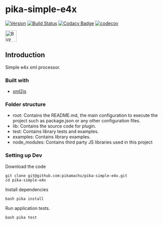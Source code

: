 # pika-simple-e4x

[![Version](https://img.shields.io/npm/v/simple4x.svg)](https://npmjs.org/package/simple4x)
[![Build Status](https://img.shields.io/travis/pikamachu/pika-simple-e4x/master.svg)](https://travis-ci.com/pikamachu/pika-simple-e4x)
[![Codacy Badge](https://api.codacy.com/project/badge/Grade/7a5d465f487e4f55a8e50e8201cc69b1)](https://www.codacy.com/project/antonio.marin.jimenez/pika-simple-e4x/dashboard?utm_source=github.com&amp;utm_medium=referral&amp;utm_content=pikamachu/pika-simple-e4x&amp;utm_campaign=Badge_Grade_Dashboard)
[![codecov](https://codecov.io/gh/pikamachu/pika-simple-e4x/branch/master/graph/badge.svg)](https://codecov.io/gh/pikamachu/pika-simple-e4x)

<a href='https://ko-fi.com/Q5Q21TCUG' target='_blank'><img height='36' style='border:0px;height:36px;' src='https://cdn.ko-fi.com/cdn/kofi1.png?v=2' border='0' alt='Buy Me a Coffee at ko-fi.com' /></a>

## Introduction

Simple e4x xml processor.

### Built with

* [xml2js](https://github.com/Leonidas-from-XIV/node-xml2js)

### Folder structure

* root: Contains the README.md, the main configuration to execute the project such as package.json or any other configuration files.
* lib: Contains the source code for plugin.
* test: Contains library tests and examples.
* examples: Contains library examples.
* node_modules: Contains third party JS libraries used in this project

### Setting up Dev

Download the code

```shell
git clone git@github.com:pikamachu/pika-simple-e4x.git
cd pika-simple-e4x
```

Install dependencies

```shell
bash pika install
```

Run application tests.

```shell
bash pika test
```

